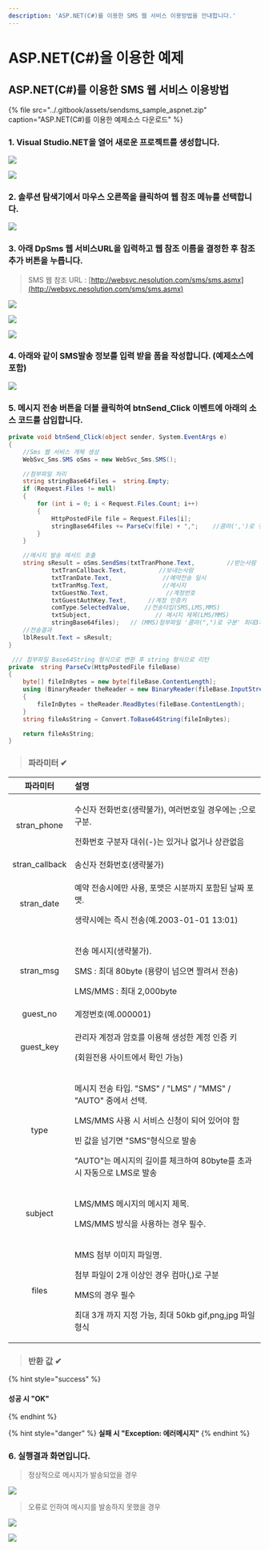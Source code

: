 ```yaml
---
description: 'ASP.NET(C#)를 이용한 SMS 웹 서비스 이용방법을 안내합니다.'
---
```


# ASP.NET\(C\#\)을 이용한 예제

## ASP.NET\(C\#\)를 이용한 SMS 웹 서비스 이용방법

{% file src="../.gitbook/assets/sendsms\_sample\_aspnet.zip" caption="ASP.NET\(C\#\)를 이용한 예제소스 다운로드" %}

### 1. Visual Studio.NET을 열어 새로운 프로젝트를 생성합니다.

![](../.gitbook/assets/aspnet_1.png)

![](../.gitbook/assets/aspnet_2.png)

### 2. 솔루션 탐색기에서 마우스 오른쪽을 클릭하여 웹 참조 메뉴를 선택합니다.

![](../.gitbook/assets/aspnet_3.png)

### 3. 아래 DpSms 웹 서비스URL을 입력하고 웹 참조 이름을 결정한 후 참조 추가 버튼을 누릅니다.

> SMS 웹 참조 URL : [http://websvc.nesolution.com/sms/sms.asmx](http://websvc.nesolution.com/sms/sms.asmx)

![](../.gitbook/assets/aspnet_4.png)

![](../.gitbook/assets/aspnet_5.png)

![](../.gitbook/assets/aspnet_6.png)

### 4. 아래와 같이 SMS발송 정보를 입력 받을 폼을 작성합니다. \(예제소스에 포함\)

![](../.gitbook/assets/aspnet_7.png)

### 5. 메시지 전송 버튼을 더블 클릭하여 btnSend\_Click 이벤트에 아래의 소스 코드를 삽입합니다.

```csharp
private void btnSend_Click(object sender, System.EventArgs e)
{
    //Sms 웹 서비스 개체 생성
    WebSvc_Sms.SMS oSms = new WebSvc_Sms.SMS();

    //첨부파일 처리
    string stringBase64files =  string.Empty;
    if (Request.Files != null)
    {
        for (int i = 0; i < Request.Files.Count; i++)
        {
            HttpPostedFile file = Request.Files[i];
            stringBase64files += ParseCv(file) + ",";    //콤마(',')로 구분 합니다.
        }
    }

    //메시지 발송 메서드 호출
    string sResult = oSms.SendSms(txtTranPhone.Text,         //받는사람
            txtTranCallback.Text,         //보내는사람
            txtTranDate.Text,              //예약전송 일시
            txtTranMsg.Text,               //메시지
            txtGuestNo.Text,                //계정번호
            txtGuestAuthKey.Text,      //계정 인증키
            comType.SelectedValue,    //전송타입(SMS,LMS,MMS)
            txtSubject,                  // 메시지 제목(LMS/MMS)
            stringBase64files);   // (MMS)첨부파일 '콤마(",")로 구분' 최대3개
    //전송결과
    lblResult.Text = sResult;
}

 /// 첨부파일 Base64String 형식으로 변환 후 string 형식으로 리턴
private  string ParseCv(HttpPostedFile fileBase)
{
    byte[] fileInBytes = new byte[fileBase.ContentLength];
    using (BinaryReader theReader = new BinaryReader(fileBase.InputStream))
    {
        fileInBytes = theReader.ReadBytes(fileBase.ContentLength);
    }
    string fileAsString = Convert.ToBase64String(fileInBytes);

    return fileAsString;
}
```

> ### **파라미터** ✔

<table>
  <thead>
    <tr>
      <th style="text-align:center"><b>&#xD30C;&#xB77C;&#xBBF8;&#xD130; </b>
      </th>
      <th style="text-align:left"><b>&#xC124;&#xBA85; </b>
      </th>
    </tr>
  </thead>
  <tbody>
    <tr>
      <td style="text-align:center">stran_phone</td>
      <td style="text-align:left">
        <p>&#xC218;&#xC2E0;&#xC790; &#xC804;&#xD654;&#xBC88;&#xD638;(&#xC0DD;&#xB7B5;&#xBD88;&#xAC00;),
          &#xC5EC;&#xB7EC;&#xBC88;&#xD638;&#xC77C; &#xACBD;&#xC6B0;&#xC5D0;&#xB294;
          ;&#xC73C;&#xB85C; &#xAD6C;&#xBD84;.</p>
        <p>&#xC804;&#xD654;&#xBC88;&#xD638; &#xAD6C;&#xBD84;&#xC790; &#xB300;&#xC26C;(-)&#xB294;
          &#xC788;&#xAC70;&#xB098; &#xC5C6;&#xAC70;&#xB098; &#xC0C1;&#xAD00;&#xC5C6;&#xC74C;</p>
      </td>
    </tr>
    <tr>
      <td style="text-align:center">stran_callback</td>
      <td style="text-align:left">&#xC1A1;&#xC2E0;&#xC790; &#xC804;&#xD654;&#xBC88;&#xD638;(&#xC0DD;&#xB7B5;&#xBD88;&#xAC00;)</td>
    </tr>
    <tr>
      <td style="text-align:center">stran_date</td>
      <td style="text-align:left">
        <p>&#xC608;&#xC57D; &#xC804;&#xC1A1;&#xC2DC;&#xC5D0;&#xB9CC; &#xC0AC;&#xC6A9;,
          &#xD3EC;&#xB9F7;&#xC740; &#xC2DC;&#xBD84;&#xAE4C;&#xC9C0; &#xD3EC;&#xD568;&#xB41C;
          &#xB0A0;&#xC9DC; &#xD3EC;&#xB9F7;.</p>
        <p>&#xC0DD;&#xB7B5;&#xC2DC;&#xC5D0;&#xB294; &#xC989;&#xC2DC; &#xC804;&#xC1A1;(&#xC608;.2003-01-01
          13:01)</p>
      </td>
    </tr>
    <tr>
      <td style="text-align:center">stran_msg</td>
      <td style="text-align:left">
        <p>&#xC804;&#xC1A1; &#xBA54;&#xC2DC;&#xC9C0;(&#xC0DD;&#xB7B5;&#xBD88;&#xAC00;).</p>
        <p>SMS : &#xCD5C;&#xB300; 80byte (&#xC6A9;&#xB7C9;&#xC774; &#xB118;&#xC73C;&#xBA74;
          &#xC9E4;&#xB824;&#xC11C; &#xC804;&#xC1A1;)</p>
        <p>LMS/MMS : &#xCD5C;&#xB300; 2,000byte</p>
      </td>
    </tr>
    <tr>
      <td style="text-align:center">guest_no</td>
      <td style="text-align:left">&#xACC4;&#xC815;&#xBC88;&#xD638;(&#xC608;.000001)</td>
    </tr>
    <tr>
      <td style="text-align:center">guest_key</td>
      <td style="text-align:left">
        <p>&#xAD00;&#xB9AC;&#xC790; &#xACC4;&#xC815;&#xACFC; &#xC554;&#xD638;&#xB97C;
          &#xC774;&#xC6A9;&#xD574; &#xC0DD;&#xC131;&#xD55C; &#xACC4;&#xC815; &#xC778;&#xC99D;
          &#xD0A4;</p>
        <p>(&#xD68C;&#xC6D0;&#xC804;&#xC6A9; &#xC0AC;&#xC774;&#xD2B8;&#xC5D0;&#xC11C;
          &#xD655;&#xC778; &#xAC00;&#xB2A5;)</p>
      </td>
    </tr>
    <tr>
      <td style="text-align:center">type</td>
      <td style="text-align:left">
        <p>&#xBA54;&#xC2DC;&#xC9C0; &#xC804;&#xC1A1; &#xD0C0;&#xC785;. &quot;SMS&quot;
          / &quot;LMS&quot; / &quot;MMS&quot; / &quot;AUTO&quot; &#xC911;&#xC5D0;&#xC11C;
          &#xC120;&#xD0DD;.</p>
        <p>LMS/MMS &#xC0AC;&#xC6A9; &#xC2DC; &#xC11C;&#xBE44;&#xC2A4; &#xC2E0;&#xCCAD;&#xC774;
          &#xB418;&#xC5B4; &#xC788;&#xC5B4;&#xC57C; &#xD568;</p>
        <p>&#xBE48; &#xAC12;&#xC744; &#xB118;&#xAE30;&#xBA74; &quot;SMS&quot;&#xD615;&#xC2DD;&#xC73C;&#xB85C;
          &#xBC1C;&#xC1A1;</p>
        <p>&quot;AUTO&quot;&#xB294; &#xBA54;&#xC2DC;&#xC9C0;&#xC758; &#xAE38;&#xC774;&#xB97C;
          &#xCCB4;&#xD06C;&#xD558;&#xC5EC; 80byte&#xB97C; &#xCD08;&#xACFC; &#xC2DC;
          &#xC790;&#xB3D9;&#xC73C;&#xB85C; LMS&#xB85C; &#xBC1C;&#xC1A1;</p>
      </td>
    </tr>
    <tr>
      <td style="text-align:center">subject</td>
      <td style="text-align:left">
        <p>LMS/MMS &#xBA54;&#xC2DC;&#xC9C0;&#xC758; &#xBA54;&#xC2DC;&#xC9C0; &#xC81C;&#xBAA9;.</p>
        <p>LMS/MMS &#xBC29;&#xC2DD;&#xC744; &#xC0AC;&#xC6A9;&#xD558;&#xB294; &#xACBD;&#xC6B0;
          &#xD544;&#xC218;.</p>
      </td>
    </tr>
    <tr>
      <td style="text-align:center">files</td>
      <td style="text-align:left">
        <p>MMS &#xCCA8;&#xBD80; &#xC774;&#xBBF8;&#xC9C0; &#xD30C;&#xC77C;&#xBA85;.</p>
        <p>&#xCCA8;&#xBD80; &#xD30C;&#xC77C;&#xC774; 2&#xAC1C; &#xC774;&#xC0C1;&#xC778;
          &#xACBD;&#xC6B0; &#xCEF4;&#xB9C8;(,)&#xB85C; &#xAD6C;&#xBD84;</p>
        <p>MMS&#xC758; &#xACBD;&#xC6B0; &#xD544;&#xC218;</p>
        <p>&#xCD5C;&#xB300; 3&#xAC1C; &#xAE4C;&#xC9C0; &#xC9C0;&#xC815; &#xAC00;&#xB2A5;,
          &#xCD5C;&#xB300; 50kb gif,png,jpg &#xD30C;&#xC77C;&#xD615;&#xC2DD;</p>
      </td>
    </tr>
  </tbody>
</table>

> ### **반환 값** ✔

{% hint style="success" %}
#### 성공 시    "OK"
{% endhint %}

{% hint style="danger" %}
**실패 시    "Exception: 에러메시지"**
{% endhint %}

### 6. 실행결과 화면입니다.
>  정상적으로 메시지가 발송되었을 경우

![](../.gitbook/assets/aspnet_8.png)

>  오류로 인하여 메시지를 발송하지 못했을 경우

![](../.gitbook/assets/aspnet_9.png)

![](../.gitbook/assets/aspnet_10.png)

